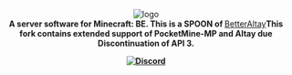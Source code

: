 <p align="center">
    <img src="https://cdn.discordapp.com/attachments/805530984807399484/919448233317634068/logo.png" alt="logo"/><br>
	<b>A server software for Minecraft: BE. This is a SPOON of </b><a href="https://github.com/Benedikt05/BetterAltay">BetterAltay</a><b>This fork contains extended support of PocketMine-MP and Altay due Discontinuation of API 3. <b>
</p>
<p align="center">
	<a href="https://discord.gg/PKWkpSmygR"><img src="https://img.shields.io/discord/918828825553534987.svg?style=flat-square&label=discord&colorB=7289da" alt="Discord" /></a>
</p>
